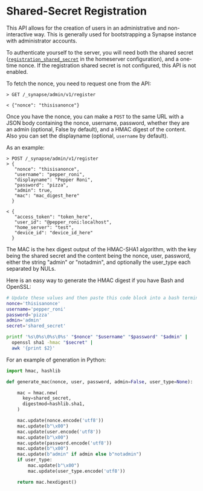 # Shared-Secret Registration

This API allows for the creation of users in an administrative and
non-interactive way. This is generally used for bootstrapping a Synapse
instance with administrator accounts.

To authenticate yourself to the server, you will need both the shared secret
([`registration_shared_secret`](../../usage/configuration/config_documentation.md#registration_shared_secret)
in the homeserver configuration), and a one-time nonce. If the registration
shared secret is not configured, this API is not enabled.

To fetch the nonce, you need to request one from the API:

```
> GET /_synapse/admin/v1/register

< {"nonce": "thisisanonce"}
```

Once you have the nonce, you can make a `POST` to the same URL with a JSON
body containing the nonce, username, password, whether they are an admin
(optional, False by default), and a HMAC digest of the content. Also you can
set the displayname (optional, `username` by default).

As an example:

```
> POST /_synapse/admin/v1/register
> {
   "nonce": "thisisanonce",
   "username": "pepper_roni",
   "displayname": "Pepper Roni",
   "password": "pizza",
   "admin": true,
   "mac": "mac_digest_here"
  }

< {
   "access_token": "token_here",
   "user_id": "@pepper_roni:localhost",
   "home_server": "test",
   "device_id": "device_id_here"
  }
```

The MAC is the hex digest output of the HMAC-SHA1 algorithm, with the key being
the shared secret and the content being the nonce, user, password, either the
string "admin" or "notadmin", and optionally the user_type
each separated by NULs.

Here is an easy way to generate the HMAC digest if you have Bash and OpenSSL:

```bash
# Update these values and then paste this code block into a bash terminal
nonce='thisisanonce'
username='pepper_roni'
password='pizza'
admin='admin'
secret='shared_secret'

printf '%s\0%s\0%s\0%s' "$nonce" "$username" "$password" "$admin" |
  openssl sha1 -hmac "$secret" |
  awk '{print $2}'
```

For an example of generation in Python:

```python
import hmac, hashlib

def generate_mac(nonce, user, password, admin=False, user_type=None):

    mac = hmac.new(
      key=shared_secret,
      digestmod=hashlib.sha1,
    )

    mac.update(nonce.encode('utf8'))
    mac.update(b"\x00")
    mac.update(user.encode('utf8'))
    mac.update(b"\x00")
    mac.update(password.encode('utf8'))
    mac.update(b"\x00")
    mac.update(b"admin" if admin else b"notadmin")
    if user_type:
        mac.update(b"\x00")
        mac.update(user_type.encode('utf8'))

    return mac.hexdigest()
```
